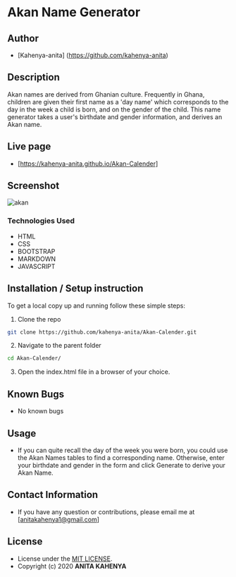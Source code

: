 # Akan Name Generator

## Author
 * [Kahenya-anita] (https://github.com/kahenya-anita)


## Description

Akan names are derived from Ghanian culture.
Frequently in Ghana, children are given their first name as a 'day name' which corresponds to the day in the week a child is born, and on the gender of the child.
This name generator takes a user's birthdate and gender information, and derives an Akan name.


## Live page
* [https://kahenya-anita.github.io/Akan-Calender]

## Screenshot
![akan](https://user-images.githubusercontent.com/62019551/79958953-2c324000-848c-11ea-96bf-9cd63f67f310.png)

### Technologies Used

* HTML
* CSS
* BOOTSTRAP
* MARKDOWN
* JAVASCRIPT

## Installation / Setup instruction

To get a local copy up and running follow these simple steps:

1. Clone the repo

```sh
git clone https://github.com/kahenya-anita/Akan-Calender.git
```

2. Navigate to the parent folder

```sh
cd Akan-Calender/
```

3. Open the index.html file in a browser of your choice.

## Known Bugs
* No known bugs

## Usage

 * If you can quite recall the day of the week you were born, you could use the Akan Names tables to find a corresponding name.
Otherwise, enter your birthdate and gender in the form and click Generate to derive your Akan Name.

## Contact Information

* If you have any question or contributions, please email me at [anitakahenya1@gmail.com]

## License

* License under the [MIT LICENSE](LICENSE).
* Copyright (c) 2020 **ANITA KAHENYA**